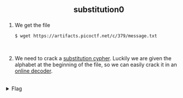 ## <p style="text-align: center;">substitution0</p>

<ol>
    <li>
    We get the file

    $ wget https://artifacts.picoctf.net/c/379/message.txt
</li>
<br/>
    <li>
    
We need to crack a [substitution cypher](https://www.geeksforgeeks.org/substitution-cipher/). Luckily we are given the alphabet at the beginning of the file, so we can easily crack it in an [online decoder](https://www.dcode.fr/monoalphabetic-substitution).
</li>
</ol>
<br/>
<details>
    <summary> Flag </summary>
    
    PICOCTF{5UB5717U710N_3V0LU710N_59533A2E}
</details>